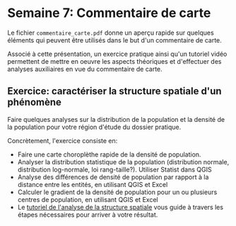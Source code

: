# Semaine 7: Commentaire de carte

Le fichier `commentaire_carte.pdf` donne un aperçu rapide sur quelques éléments qui peuvent être utilisés dans le but d'un commentaire de carte.

Associé à cette présentation, un exercice pratique ainsi qu'un tutoriel vidéo permettent de mettre en oeuvre les aspects théoriques et d'effectuer des analyses auxiliaires en vue du commentaire de carte.

## Exercice: caractériser la structure spatiale d'un phénomène

Faire quelques analyses sur la distribution de la population et la densité de la population pour votre région d'étude du dossier pratique.

Concrètement, l'exercice consiste en:

+ Faire une carte choroplèthe rapide de la densité de population.
+ Analyser la distribution statistique de la population (distribution normale, distribution log-normale, loi rang-taille?). Utiliser Statist dans QGIS
+ Analyse des différences de densité de population par rapport à la distance entre les entités, en utilisant QGIS et Excel
+ Calculer le gradient de la densité de population pour un ou plusieurs centres de population, en utilisant QGIS et Excel
+ Le [tutoriel de l'analyse de la structure spatiale](https://www.youtube.com/playlist?list=PLbjixabFMUzMLcu3SRmzt2KBCmBZRDU08) vous guide à travers les étapes nécessaires pour arriver à votre résultat.
